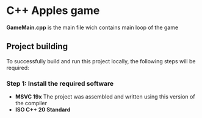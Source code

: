 # C++ Apples game

**GameMain.cpp** is the main file wich contains main loop of the game

## Project building

To successfully build and run this project locally, the following steps will be required:

### Step 1: Install the required software

- **MSVC 19x** The project was assembled and written using this version of the compiler
- **ISO C++ 20 Standard**
